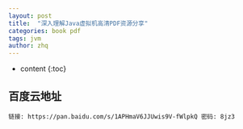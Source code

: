 ```yaml
---
layout: post
title:  "深入理解Java虚拟机高清PDF资源分享"
categories: book pdf
tags: jvm
author: zhq
---
```


* content
{:toc}



## 百度云地址


```text
链接: https://pan.baidu.com/s/1APHmaV6JJUwis9V-fWlpkQ 密码: 8jz3
```


